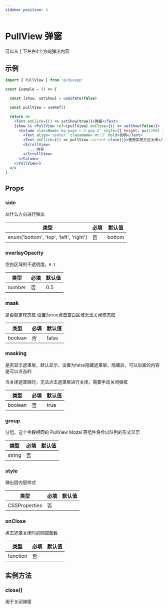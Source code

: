 ```yaml
---
sidebar_position: 4
---
```


# PullView 弹窗

可以从上下左右4个方向弹出内容

## 示例

```jsx
import { PullView } from '@/duxapp'

const Example = () => {

  const [show, setShow] = useState(false)

  const pullView = useRef()

  return <>
    <Text onClick={() => setShow(true)}>弹窗</Text>
    {show && <PullView ref={pullView} onClose={() => setShow(false)}>
      <Column className='bg-page r-3 gap-2' style={{ height: px(1200) }}>
        <Text align='center' className='mt-3' bold>说明</Text>
        <Text onClick={() => pullView.current.close()}>使用实例方法关闭</Text>
        <ScrollView>
          ... 内容
        </ScrollView>
      </Column>
    </PullView>}
  </>
}
```

## Props

### side

从什么方向进行弹出

| 类型 | 必填 | 默认值 |
| ---- | -------- | ------- |
| enum('bottom', 'top', 'left', 'right') | 否 | bottom |

### overlayOpacity

空白区域的不透明度，`0-1`

| 类型 | 必填 | 默认值 |
| ---- | -------- | ------- |
| number | 否 | 0.5 |

### mask

是否锁定模态框 设置为true点击空白区域无法关闭模态框

| 类型 | 必填 | 默认值 |
| ---- | -------- | ------- |
| boolean | 否 | false |

### masking

是否显示遮罩层，默认显示，设置为false隐藏遮罩层，隐藏后，可以后面的内容是可以点击的

当关闭遮罩层时，无法点击遮罩层进行关闭，需要手动关闭弹框

| 类型 | 必填 | 默认值 |
| ---- | -------- | ------- |
| boolean | 否 | true |

### group

分组，这个字段相同的 PullView Modal 等组件将会以队列的形式显示

| 类型 | 必填 | 默认值 |
| ---- | -------- | ------- |
| string | 否 |  |

### style

弹出层内层样式

| 类型 | 必填 | 默认值 |
| ---- | -------- | ------- |
| CSSProperties | 否 |  |

### onClose

点击遮罩关闭时的回调函数

| 类型 | 必填 | 默认值 |
| ---- | -------- | ------- |
| function | 否 |  |

## 实例方法

### close()

用于关闭弹窗